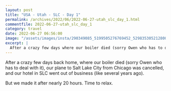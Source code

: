```yaml
---
layout: post
title: "USA - Utah - SLC - Day 1"
permalink: /archives/2022/06/2022-06-27-utah_slc_day_1.html
commentfile: 2022-06-27-utah_slc_day_1
category: travel
date: 2022-06-27 06:56:00
image: "/assets/images/insta/290349085_5199505276769452_5298353052128006435_n_17859518621732472.jpg"
excerpt: |
  After a crazy few days where our boiler died (sorry Owen who has to deal with it), our plane to Salt Lake City from Chicago was cancelled, and our hotel in SLC went out of business.
---
```


After a crazy few days back home, where our boiler died (sorry Owen who has to deal with it), our plane to Salt Lake City from Chicago was cancelled, and our hotel in SLC went out of business (like several years ago).

But we made it after nearly 20 hours. Time to relax.
